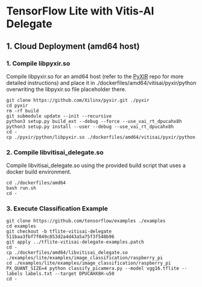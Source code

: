 # TensorFlow Lite with Vitis-AI Delegate

## 1. Cloud Deployment (amd64 host)

### 1. Compile libpyxir.so

Compile libpyxir.so for an amd64 host (refer to the [PyXIR](https://github.com/Xilinx/pyxir) repo for more detailed instructions) and place it in ./dockerfiles/amd64/vitisai/pyxir/python overwriting the libpyxir.so file placeholder there.
```
git clone https://github.com/Xilinx/pyxir.git ./pyxir
cd pyxir
rm -rf build
git submodule update --init --recursive
python3 setup.py build_ext --debug --force --use_vai_rt_dpucahx8h
python3 setup.py install --user --debug --use_vai_rt_dpucahx8h
cd -
cp ./pyxir/python/libpyxir.so ./dockerfiles/amd64/vitisai/pyxir/python
```

### 2. Compile libvitisai_delegate.so

Compile libvitisai_delegate.so using the provided build script that uses a docker build environment.
```
cd ./dockerfiles/amd64
bash run.sh
cd -
```

### 3. Execute Classification Example

```
git clone https://github.com/tensorflow/examples ./examples
cd examples
git checkout -b tflite-vitisai-delegate 511baa3fbf7f049c853d2a4d43a5a75f3f548b96
git apply ../tflite-vitisai-delegate-examples.patch
cd -
cp ./dockerfiles/amd64/libvitisai_delegate.so ./examples/lite/examples/image_classification/raspberry_pi
cd ./examples/lite/examples/image_classification/raspberry_pi
PX_QUANT_SIZE=4 python classify_picamera.py --model vgg16.tflite --labels labels.txt --target DPUCAHX8H-u50
cd -
```
